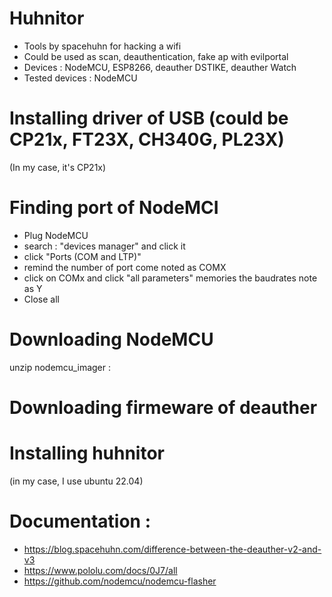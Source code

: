 # Huhnitor
* Tools by spacehuhn for hacking a wifi
* Could be used as scan, deauthentication, fake ap with evilportal
* Devices : NodeMCU, ESP8266, deauther DSTIKE, deauther Watch
* Tested devices : NodeMCU
# Installing driver of USB (could be CP21x, FT23X, CH340G, PL23X)
(In my case, it's CP21x)

# Finding port of NodeMCI
* Plug NodeMCU
* search : "devices manager" and click it
* click "Ports (COM and LTP)"
* remind the number of port come noted as COMX
* click on COMx and click "all parameters" memories the baudrates note as Y 
* Close all
# Downloading  NodeMCU
unzip nodemcu_imager :

# Downloading firmeware of deauther


# Installing huhnitor
(in my case, I use ubuntu 22.04)



# Documentation : 
* https://blog.spacehuhn.com/difference-between-the-deauther-v2-and-v3
* https://www.pololu.com/docs/0J7/all
* https://github.com/nodemcu/nodemcu-flasher
